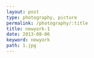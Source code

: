 ```yaml
---
layout: post
type: photography, picture
permalink: /photography/:title
title: newyork-1
date: 2013-08-06
keyword: newyork
path: 1.jpg
---
```



